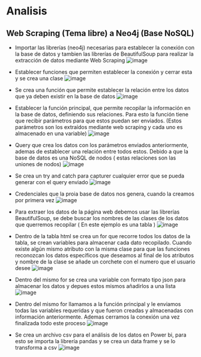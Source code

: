 # Analisis
## Web Scraping (Tema libre) a Neo4j (Base NoSQL)
- Importar las librerías (neo4j) necesarias para establecer la conexión con la base de datos y tambien las librerías de BeautifulSoup para realizar la extracción de datos mediante Web Scraping
![image](https://user-images.githubusercontent.com/74793607/155894106-dcaf0969-b967-4293-a82a-4a9e00be2162.png)

-	Establecer funciones que permiten establecer la conexión y cerrar esta y se crea una clase
![image](https://user-images.githubusercontent.com/74793607/155894329-d7d71256-4c57-4e6f-bacd-a30daf6e5e8a.png)

-	Se crea una función que permite establecer la relación entre los datos que ya deben existir en la base de datos 
![image](https://user-images.githubusercontent.com/74793607/155894343-55c14f7e-c268-4af6-b6a9-232fbadf8d1d.png)

-	Establecer la función principal, que permite recopilar la información en la base de datos, definiendo sus relaciones. Para esto la función tiene que recibir parámetros para que estos puedan ser enviados. (Estos parámetros son los extraídos mediante web scraping y cada uno es almacenado en una variable)
![image](https://user-images.githubusercontent.com/74793607/155894410-787ee4af-bb7e-4826-836b-5cdb029a132c.png)

-	Query que crea los datos con los parámetros enviados anteriormente, ademas de establecer una relación entre todos estos. Debido a que la base de datos es una NoSQL de nodos ( estas relaciones son las uniones de nodos)
![image](https://user-images.githubusercontent.com/74793607/155894419-c6bbf088-bf73-4aca-81d3-35e2311daa67.png)

-	Se crea un try and catch para capturer cualquier error que se pueda generar con el query enviado 
![image](https://user-images.githubusercontent.com/74793607/155894432-1381b584-6e15-4780-8d35-9441a9bb5ab8.png)

-	Credenciales que la proia base de datos nos genera, cuando la creamos por primera vez 
![image](https://user-images.githubusercontent.com/74793607/155894273-49ed8eb4-83ee-4874-9a6f-ce24f03fbec0.png)
- Para extraer los datos de la página web debemos usar las librerías BeautifulSoup, se debe buscar los nombres de las clases de los datos que querremos recopilar ( En este ejemplo es una tabla )
![image](https://user-images.githubusercontent.com/74793607/155894454-c1d828c9-e99b-4020-a4e0-64088ab3f803.png)

- Dentro de la tabla html  se crea un for que recorre todos los datos de la tabla, se crean variables para almacenar cada dato recopilado. Cuando existe algún mismo atributo con la misma clase para que las  funciones reconozcan los datos específicos que deseamos al final de los atributos y nombre de la clase se añade un corchete con el numero que el usuario desee
![image](https://user-images.githubusercontent.com/74793607/155894475-498975ad-8fea-4f07-9b79-f265a5419539.png)

- Dentro del mismo for se crea una variable con formato tipo json para almacenar los datos y depues estos mismos añadirlos a una lista
![image](https://user-images.githubusercontent.com/74793607/155894500-d78cc22c-ea8d-4bc0-afd6-d70786c4d84a.png)

- Dentro del mismo for llamamos a la función principal y le enviamos todas las variables requeridas y que fueron creadas y almacenadas con información anteriormente. Ademas cerramos la conexión una vez finalizada todo este proceso
![image](https://user-images.githubusercontent.com/74793607/155894514-39f347e4-140e-4c22-8c66-b3569f0b2eab.png)

- Se crea un archivo csv para el análisis de los datos en Power bi, para esto se importa la librería pandas y se crea un data frame y se lo transforma a csv
![image](https://user-images.githubusercontent.com/74793607/155894520-571dfb5b-5431-4882-b7f3-e52885903feb.png)


